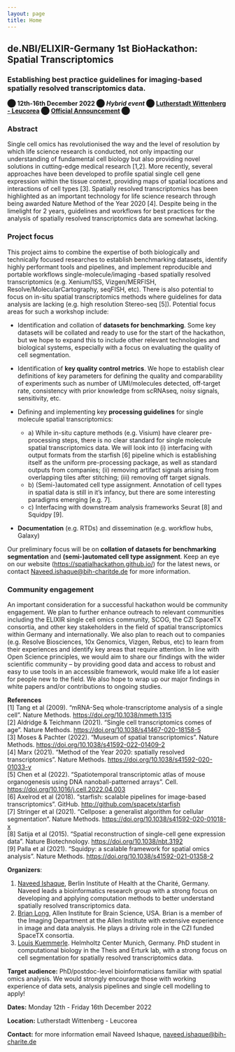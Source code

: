 ```yaml
---
layout: page
title: Home
---
```


## de.NBI/ELIXIR-Germany 1st BioHackathon: Spatial Transcriptomics
### Establishing best practice guidelines for imaging-based spatially resolved transcriptomics data.

**⬤ 12th-16th December 2022 ⬤ _Hybrid event_ ⬤ [Lutherstadt Wittenberg - Leucorea](https://leucorea.de/) ⬤ [Official Announcement](https://www.denbi.de/de-nbi-events/1454-biohackathon-germany) ⬤**

### Abstract
Single cell omics has revolutionised the way and the level of resolution by which life science research is conducted, not only impacting our understanding of fundamental cell biology but also providing novel solutions in cutting-edge medical research [1,2]. More recently, several approaches have been developed to profile spatial single cell gene expression within the tissue context, providing maps of spatial locations and interactions of cell types [3]. Spatially resolved transcriptomics has been highlighted as an important technology for life science research through being awarded Nature Method of the Year 2020 [4]. Despite being in the limelight for 2 years, guidelines and workflows for best practices for the analysis of spatially resolved transcriptomics data are somewhat lacking. 
 
### Project focus
This project aims to combine the expertise of both biologically and technically focused researches to establish benchmarking datasets, identify highly performant tools and pipelines, and implement reproducible and portable workflows single-molecule/imaging -based spatially resolved transcriptomics (e.g. Xenium/ISS, Vizgen/MERFISH, Resolve/MolecularCartography, seqFISH, etc). There is also potential to focus on in-situ spatial transcriptomics methods where guidelines for data analysis are lacking (e.g. high resolution Stereo-seq [5]). Potential focus areas for such a workshop include:

* Identification and collation of <b>datasets for benchmarking</b>. Some key datasets will be collated and ready to use for the start of the hackathon, but we hope to expand this to include other relevant technologies and biological systems, especially with a focus on evaluating the quality of cell segmentation.

* Identification of <b>key quality control metrics</b>. We hope to establish clear definitions of key parameters for defining the quality and comparability of experiments such as number of UMI/molecules detected, off-target rate, consistency with prior knowledge from scRNAseq, noisy signals, sensitivity, etc.

* Defining and implementing key <b>processing guidelines</b> for single molecule spatial transcriptomics:
  * a)	While in-situ capture methods (e.g. Visium) have clearer pre-processing steps, there is no clear standard for single molecule spatial transcriptomics data. We will look into (i) interfacing with output formats from the starfish [6] pipeline which is establishing itself as the uniform pre-processing package, as well as standard outputs from companies; (ii) removing artifact signals arising from overlapping tiles after stitching; (iii) removing off target signals.
  * b)	(Semi-)automated cell type assignment. Annotation of cell types in spatial data is still in it’s infancy, but there are some interesting paradigms emerging [e.g. 7]. 
  * c)	Interfacing with downstream analysis frameworks Seurat [8] and Squidpy [9].

* <b>Documentation</b> (e.g. RTDs) and dissemination (e.g. workflow hubs, Galaxy)

Our preliminary focus will be on <b> collation of datasets for benchmarking segmentation</b> and <b>(semi-)automated cell type assignment</b>. Keep an eye on our website (https://spatialhackathon.github.io/) for the latest news, or contact Naveed.ishaque@bih-charitde.de for more information.

### Community engagement
An important consideration for a successful hackathon would be community engagement. We plan to further enhance outreach to relevant communities including the ELIXIR single cell omics community, SCOG, the CZI SpaceTX consortia, and other key stakeholders in the field of spatial transcriptomics within Germany and internationally. We also plan to reach out to companies (e.g. Resolve Biosciences, 10x Genomics, Vizgen, Rebus, etc) to learn from their experiences and identify key areas that require attention. In line with Open Science principles, we would aim to share our findings with the wider scientific community – by providing good data and access to robust and easy to use tools in an accessible framework, would make life a lot easier for people new to the field. We also hope to wrap up our major findings in white papers and/or contributions to ongoing studies.

**References**<br>
[1] Tang et al (2009). “mRNA-Seq whole-transcriptome analysis of a single cell”. Nature Methods.  https://doi.org/10.1038/nmeth.1315<br>
[2] Aldridge & Teichmann (2021). “Single cell transcriptomics comes of age”. Nature Methods. https://doi.org/10.1038/s41467-020-18158-5<br>
[3] Moses & Pachter (2022). “Museum of spatial transcriptomics”. Nature Methods.  https://doi.org/10.1038/s41592-022-01409-2<br>
[4] Marx (2021). “Method of the Year 2020: spatially resolved transcriptomics”. Nature Methods.  https://doi.org/10.1038/s41592-020-01033-y<br>
[5] Chen et al (2022). “Spatiotemporal transcriptomic atlas of mouse organogenesis using DNA nanoball-patterned arrays”. Cell. https://doi.org/10.1016/j.cell.2022.04.003<br>
[6] Axelrod et al (2018). “starfish: scalable pipelines for image-based transcriptomics”. GitHub. http://github.com/spacetx/starfish<br>
[7] Stringer et al (2021). “Cellpose: a generalist algorithm for cellular segmentation”. Nature Methods. https://doi.org/10.1038/s41592-020-01018-x<br>
[8] Satija et al (2015). “Spatial reconstruction of single-cell gene expression data”. Nature Biotechnology. https://doi.org/10.1038/nbt.3192<br>
[9] Palla et al (2021). “Squidpy: a scalable framework for spatial omics analysis”. Nature Methods. https://doi.org/10.1038/s41592-021-01358-2<br>

**Organizers**: 
1.	[Naveed Ishaque](mailto:Naveed.ishaque@bih-charite.de), Berlin Institute of Health at the Charité, Germany. Naveed leads a bioinformatics research group with a strong focus on developing and applying computation methods to better understand spatially resolved transcriptomics data.<br>
2.	[Brian Long](mailto:brianl@alleninstitute.org), Allen Institute for Brain Science, USA. Brian is a member of the Imaging Department at the Allen Institute with extensive experience in image and data analysis. He plays a driving role in the CZI funded SpaceTX consortia.<br>
3.	[Louis Kuemmerle](mailto:louis.kuemmerle@helmholtz-muenchen.de). Helmholtz Center Munich, Germany. PhD student in computational biology in the Theis and Erturk lab, with a strong focus on cell segmentation for spatially resolved transcriptomics data.<br>

**Target audience:** PhD/postdoc-level bioinformaticians familiar with spatial omics analysis. We would strongly encourage those with working experience of data sets, analysis pipelines and single cell modelling to apply!

**Dates:** Monday 12th - Friday 16th December 2022

**Location:** Lutherstadt Wittenberg - Leucorea 

**Contact:** for more information email Naveed Ishaque, [naveed.ishaque@bih-charite.de](mailto:naveed.ishaque@bih-charite.de)
